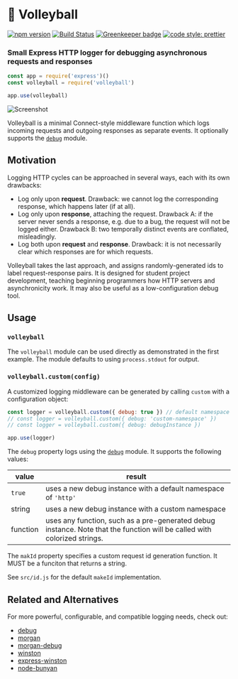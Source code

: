 # 🏐 Volleyball

[![npm version](https://img.shields.io/npm/v/volleyball.svg?maxAge=3600)](https://www.npmjs.com/package/volleyball)
[![Build Status](https://travis-ci.org/glebec/volleyball.svg?branch=master)](https://travis-ci.org/glebec/volleyball)
[![Greenkeeper badge](https://badges.greenkeeper.io/glebec/volleyball.svg)](https://greenkeeper.io/)
[![code style: prettier](https://img.shields.io/badge/code_style-prettier-ff69b4.svg)](https://github.com/prettier/prettier)

### Small Express HTTP logger for debugging asynchronous requests and responses

```js
const app = require('express')()
const volleyball = require('volleyball')

app.use(volleyball)
```

![Screenshot](https://cloud.githubusercontent.com/assets/7230206/17677905/ce1c59f0-6302-11e6-9bdb-b43c4d831152.jpg)

Volleyball is a minimal Connect-style middleware function which logs incoming requests and outgoing responses as separate events. It optionally supports the [`debug`](https://github.com/visionmedia/debug#readme) module.

## Motivation

Logging HTTP cycles can be approached in several ways, each with its own drawbacks:

-   Log only upon **request**. Drawback: we cannot log the corresponding response, which happens later (if at all).
-   Log only upon **response**, attaching the request. Drawback A: if the server never sends a response, e.g. due to a bug, the request will not be logged either. Drawback B: two temporally distinct events are conflated, misleadingly.
-   Log both upon **request** and **response**. Drawback: it is not necessarily clear which responses are for which requests.

Volleyball takes the last approach, and assigns randomly-generated ids to label request-response pairs. It is designed for student project development, teaching beginning programmers how HTTP servers and asynchronicity work. It may also be useful as a low-configuration debug tool.

## Usage

### `volleyball`

The `volleyball` module can be used directly as demonstrated in the first example. The module defaults to using `process.stdout` for output.

### `volleyball.custom(config)`

A customized logging middleware can be generated by calling `custom` with a configuration object:

```js
const logger = volleyball.custom({ debug: true }) // default namespace 'http'
// const logger = volleyball.custom({ debug: 'custom-namespace' })
// const logger = volleyball.custom({ debug: debugInstance })

app.use(logger)
```

The `debug` property logs using the [`debug`](https://github.com/visionmedia/debug#readme) module. It supports the following values:

| value    | result                                                                                                                   |
| -------- | ------------------------------------------------------------------------------------------------------------------------ |
| `true`   | uses a new debug instance with a default namespace of `'http'`                                                           |
| string   | uses a new debug instance with a custom namespace                                                                        |
| function | uses any function, such as a pre-generated debug instance. Note that the function will be called with colorized strings. |

The `makId` property specifies a custom request id generation function. It MUST be a funciton that returns a string.

See `src/id.js` for the default `makeId` implementation.

## Related and Alternatives

For more powerful, configurable, and compatible logging needs, check out:

-   [debug](https://github.com/visionmedia/debug#readme)
-   [morgan](https://github.com/expressjs/morgan#readme)
-   [morgan-debug](https://github.com/ChiperSoft/morgan-debug#readme)
-   [winston](https://github.com/winstonjs/winston#readme)
-   [express-winston](https://github.com/bithavoc/express-winston#readme)
-   [node-bunyan](https://github.com/trentm/node-bunyan/#readme)
